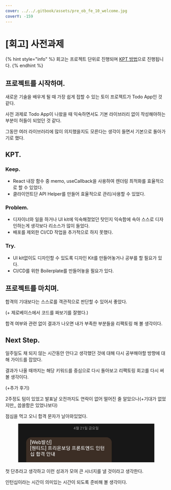 ```yaml
---
cover: ../../.gitbook/assets/pre_ob_fe_10_welcome.jpg
coverY: -159
---
```


# \[회고] 사전과제

{% hint style="info" %}
회고는 프로젝트 단위로 진행되며 [KPT 방법](https://code-artisan.io/retrospective-method-kpt/)으로 진행됩니다.
{% endhint %}



## 프로젝트를 시작하며.

새로운 기술을 배우게 될 때 가장 쉽게 접할 수 있는 토이 프로젝트가 Todo App인 것 같다.

사전 과제로 Todo App이 나왔을 때 익숙하면서도 기본 라이브러리 없이 작성해야하는 부분이 허들이 되었던 것 같다.

그동안 여러 라이브러리에 많이 의지했을지도 모른다는 생각이 들면서 기본으로 돌아가기로 했다.



## KPT.

### Keep.

* React 내장 함수 중 memo, useCallback을 사용하여 렌더링 최적화를 효율적으로 할 수 있었다.
* 클라이언트단 API Helper를 만들어 효율적으로 관리/사용할 수 있었다.

### Problem.

* 디자이너와 일을 하거나 UI kit에 익숙해졌었던 탓인지 익숙함에 속아 스스로 디자인하는게 생각보다 리소스가 많이 들었다.
* 배포를 제외한 CI/CD 작업을 추가적으로 하지 못했다.

### Try.

* UI kit없이도 디자인할 수 있도록 디자인 Kit를 만들어놓거나 공부를 할 필요가 있다.
* CI/CD를 위한 Boilerplate를 만들어놓을 필요가 있다.



## 프로젝트를 마치며.

합격의 기대보다는 스스로를 객관적으로 판단할 수 있어서 좋았다.

(+ 제로베이스에서 코드를 짜보기를 잘했다.)

합격 여부와 관련 없이 결과가 나오면 내가 부족한 부분들을 리팩토링 해 볼 생각이다.



## Next Step.

일주일도 채 되지 않는 시간동안 안다고 생각했던 것에 대해 다시 공부해야할 방향에 대해 가이드를 잡았다.

결과가 나올 때까지는 해당 키워드를 중심으로 다시 돌아보고 리팩토링 회고를 다시 써볼 생각이다.



(+추가 후기)

2주정도 텀이 있었고 발표날 오전까지도 연락이 없어 떨어진 줄 알았으나(+기대가 없었지만,, 씁쓸함은 있었나보다)

점심을 먹고 오니 합격 문자가 날아와있었다.



<figure><img src="../../.gitbook/assets/preonboardinginternship2.jpeg" alt=""><figcaption></figcaption></figure>



첫 단추라고 생각하고 이런 성과가 모여 큰 시너지를 낼 것이라고 생각한다.

인턴십이라는 시간이 의미있는 시간이 되도록 준비해 볼 생각이다.
